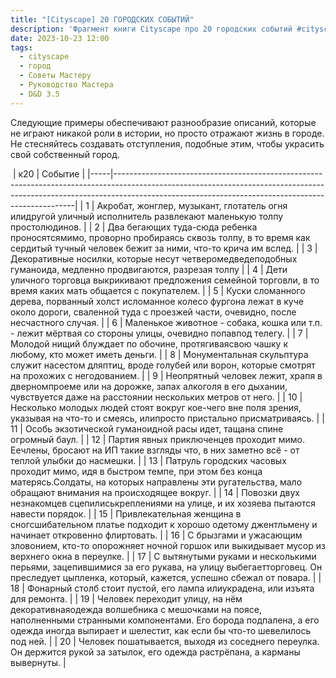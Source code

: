 ```yaml
---
title: "[Cityscape] 20 ГОРОДСКИХ СОБЫТИЙ"
description: 'Фрагмент книги Cityscape про 20 городских событий #cityscape #dnd35 #dnd #town #resource #encounter #random'
date: 2023-10-23 12:00
tags:
  - cityscape
  - город
  - Советы Мастеру
  - Руководство Мастера
  - D&D 3.5
---
```


Следующие примеры обеспечивают разнообразие описаний, которые не играют никакой роли в истории, но просто отражают жизнь в городе. Не стесняйтесь создавать отступления, подобные этим, чтобы украсить свой собственный город.

 | к20 | Событие                                                                                                                                                                                                                        |
|-----|--------------------------------------------------------------------------------------------------------------------------------------------------------------------------------------------------------------------------------|
| 1   | Акробат, жонглер, музыкант, глотатель огня илидругой уличный исполнитель развлекают маленькую толпу простолюдинов.                                                                                                             |
| 2   | Два бегающих туда-сюда ребенка проносятсямимо, проворно пробираясь сквозь толпу, в то время как сердитый тучный человек бежит за ними, что-то крича им вслед.                                                                  |
| 3   | Декоративные носилки, которые несут четверомедведеподобных гуманоида, медленно продвигаются, разрезая толпу                                                                                                                    |
| 4   | Дети уличного торговца выкрикивают предложения семейной торговли, в то время каких мать общается с покупателем.                                                                                                                |
| 5   | Куски сломанного дерева, порванный холст исломанное колесо фургона лежат в куче около дороги, сваленной туда с проезжей части, очевидно, после несчастного случая.                                                             |
| 6   | Маленькое животное - собака, кошка или т.п. - лежит мёртвая со стороны улицы, очевидно попавпод телегу.                                                                                                                        |
| 7   | Молодой нищий блуждает по обочине, протягиваясвою чашку к любому, кто может иметь деньги.                                                                                                                                      |
| 8   | Монументальная скульптура служит насестом дляптиц, вроде голубей или ворон, которые смотрят на прохожих с негодованием.                                                                                                        |
| 9   | Неопрятный человек лежит, храпя в дверномпроеме или на дорожке, запах алкоголя в его дыхании, чувствуется даже на расстоянии нескольких метров от него.                                                                        |
| 10  | Несколько молодых людей стоят вокруг кое-чего вне поля зрения, указывая на что-то и смеясь, илипросто пристально присматриваясь.                                                                                               |
| 11  | Особь экзотической гуманоидной расы идет, тащана спине огромный баул.                                                                                                                                                          |
| 12  | Партия явных приключенцев проходит мимо. Еечлены, бросают на ИП такие взгляды что, в них заметно всё - от теплой улыбки до насмешки.                                                                                           |
| 13  | Патруль городских часовых проходит мимо, идя в быстром темпе, при этом без конца матерясь.Солдаты, на которых направлены эти ругательства, мало обращают внимания на происходящее вокруг.                                      |
| 14  | Повозки двух незнакомцев сцепилиськреплениями на улице, и их хозяева пытаются навести порядок.                                                                                                                                 |
| 15  | Привлекательная женщина в сногсшибательном платье подходит к хорошо одетому джентльмену и начинает откровенно флиртовать.                                                                                                      |
| 16  | С брызгами и ужасающим зловонием, кто-то опорожняет ночной горшок или выкидывает мусор из верхнего окна в переулке.                                                                                                            |
| 17  | С вытянутыми руками и несколькими перьями, зацепившимися за его рукава, на улицу выбегаетторговец. Он преследует цыпленка, который, кажется, успешно сбежал от повара.                                                         |
| 18  | Фонарный столб стоит пустой, его лампа илиукрадена, или изъята для ремонта.                                                                                                                                                    |
| 19  | Человек переходит улицу, на нём декоративнаяодежда волшебника с мешочками на поясе, наполненными странными компонентами. Его борода подпалена, а его одежда иногда выпирает и шелестит, как если бы что-то шевелилось под ней. |
| 20  | Человек пошатывается, выходя из соседнего переулка. Он держится рукой за затылок, его одежда растрёпана, а карманы вывернуты.                                                                                                  |

